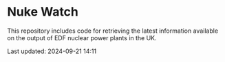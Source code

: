 # Nuke Watch

This repository includes code for retrieving the latest information available on the output of EDF nuclear power plants in the UK.

Last updated: 2024-09-21 14:11